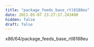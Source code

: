 ```yaml
---
title: "package_feeds_base_rtl8188eu"
date: 2021-05-07 23:27:17.243490
hidden: false
draft: false
---
```


x86/64/package_feeds_base_rtl8188eu

